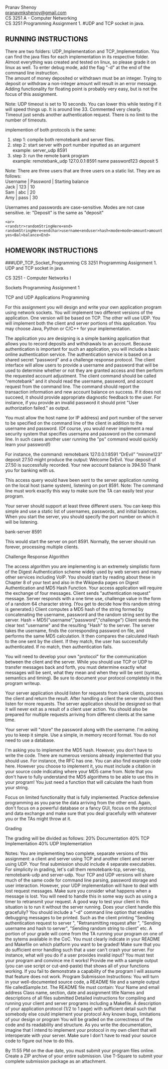 Pranav Shenoy    
pranavmkshenoy@gmail.com   
CS 3251 A - Computer Networking   
CS 3251 Programming Assignment 1. 
#UDP and TCP socket in java.   

RUNNING INSTRUCTIONS
----------------------------------------------------
There are two folders: UDP_Implementation and TCP_Implementation. You can find the  java files for each implementation in its respective folder. Almost everything was created and tested on linux, so please grade it on linux as well. To enter debug mode, add the flag "-d" at the end of the command line instruction.  
The amount of money deposited or withdrawn must be an integer. Trying to deposit or withdraw a non-integer amount will result in an error message. Adding functionality for floating point is probably very easy, but is not the focus of this assignment.

Note: 	UDP timeout is set to 10 seconds. You can lower this while testing if it will speed things up. It is around line 33. Commented very clearly.     
		Timeout just sends another authentication request. There is no limit to the number of timeouts.

implemention of both protocols is the same:   
1) step 1: compile both remotebank and server files.  
2) step 2: start server with port number inputted as an argument    
	example: server_udp 8591   
3) step 3: run the remote bank program   
	example: remotebank_udp 127.0.0.1:8591 name password123 deposit 5   


Note: There are three users that are three users on a static list. They are as follows:   
Username 	|	Password 	|	Starting balance    
Jack		|	123			|	10    
Sam 		|	abc 		| 	20    
Amy 		| 	pass 		|	30    

Usernames and passwords are case-sensitive. Modes are not case sensitive. ie: "Deposit" is the same as "deposit"

```
<ar>   
<randstr>randomStringHere<end>   
randomStringHere<endchar>username<enduser>hash<mode>mode<amount>amount   
yes<Bal>balance<End>   
```





HOMEWORK INSTRUCTIONS
----------------------------------------------------


###UDP_TCP_Socket_Programming
CS 3251 Programming Assignment 1. UDP and TCP socket in java.


CS 3251 - Computer Networks I
 
Sockets Programming Assignment 1 
 
 
TCP and UDP Applications Programming
 
For this assignment you will design and write your own application program using network sockets. You will implement two different versions of the application. One version will be based on TCP. The other will use UDP. You will implement both the client and server portions of this application. You may choose Java, Python or C/C++ for your implementation.
 
The application you are designing is a simple banking application that allows you to record deposits and withdrawals to an account. Because authentication is important for such an application, you will include a basic online authentication service. The authentication service is based on a shared secret "password" and a challenge response protocol. The client interface will allow users to provide a username and password that will be used to determine whether or not they are granted access and then perform the requested account adjustment. The client command should be called "remotebank" and it should read the username, password, and account request from the command line. The command should report the transaction information and new account balance on success. If it does not succeed, it should provide appropriate diagnostic feedback to the user. For instance, if you provide an invalid password it should print "User authorization failed." as output.
 
You must allow the host name (or IP address) and port number of the server to be specified on the command line of the client in addition to the username and password. 
(Of course, you would never implement a real security system that specifies username and password on the command line. In such cases another user running the "ps" command would quickly learn your password!) 
 
For instance, the command:
remotebank 127.0.0.1:8591 “DrEvil” “minime123” deposit 27.50
might produce the output:
Welcome DrEvil. 
Your deposit of 27.50 is successfully recorded.
Your new account balance is 394.50
Thank you for banking with us.

 
This access query would have been sent to the server application running on the local host (same system), listening on port 8591. Note: The command line must work exactly this way to make sure the TA can easily test your program.
 
Your server should support at least three different users. You can keep this simple and use a static list of usernames, passwords, and initial balances. When you start the server, you should specify the port number on which it will be listening.
 
bank-server 8591
 
This would start the server on port 8591. Normally, the server should run forever, processing multiple clients. 
 
Challenge Response Algorithm
 
The access algorithm you are implementing is an extremely simplistic form of the Digest Authentication scheme widely used by web servers and many other services including VoIP. You should start by reading about these in Chapter 8 of your text and also in the Wikipedia pages on Digest Authentication and MD5 Hash Function.
Your access application will require the exchange of four messages.
Client sends "authentication request" message.
Server responds with a one time use, challenge value in the form of a random 64 character string. (You get to decide how this random string is generated.)
Client computes a MD5 hash of the string formed by concatenating the username, password and  the random string sent by the server. Hash = MD5("username","password","challenge")
Client sends the clear text "username" and the resulting "Hash" to the server.
The server takes the username, finds the corresponding password on file, and performs the same MD5 calculation. It then compares the calculated Hash to the one sent by the client. 
If they match, the user has successfully authenticated. If no match, then authentication fails.
 
You will need to develop your own "protocol" for the communication between the client and the server. While you should use TCP or UDP to transfer messages back and forth, you must determine exactly what messages will be sent, what they mean and when they will be sent (syntax, semantics and timing). Be sure to document your protocol completely in the program writeup.
 
Your server application should listen for requests from bank clients, process the client and return the result. After handling a client the server should then listen for more requests. The server application should be designed so that it will never exit as a result of a client user action. You should also be prepared for multiple requests arriving from different clients at the same time.
 
Your server will "store" the password along with the username. I'm asking you to keep it simple. Use a simple, in memory record format. You do not need to use a database.
 
I'm asking you to implement the MD5 hash. However, you don't have to write the code. There are numerous versions already implemented that you should use. For instance, the RFC has one. You can also find example code here. However you choose to implement it, you must include a citation in your source code indicating where your MD5 came from. Note that you don't have to fully understand the MD5 algorithms to be able to use this in your program! You just need a function that will calculate the hash from your string.
 
Focus on limited functionality that is fully implemented. Practice defensive programming as you parse the data arriving from the other end. Again, don't focus on a powerful database or a fancy GUI, focus on the protocol and data exchange and make sure that you deal gracefully with whatever you or the TAs might throw at it.

Grading

The grading will be divided as follows:
20% Documentation
40% TCP Implementation
40% UDP Implementation
 
Notes:
You are implementing two complete, separate versions of this assignment: a client and server using TCP and another client and server using UDP. Your final submission should include 4 separate executables. For simplicity in grading, let's call them remotebank-tcp, server-tcp, remotebank-udp and server-udp. 
Your TCP and UDP versions will share much of the same code for command line parsing, password storage and user interaction. However, your UDP implementation will have to deal with lost request messages. Make sure you consider what happens when a message is lost. You will need to handle this in some way such as using a timer to retransmit your request. A good way to test your client in this situation is to run it without the server running. Does your client handle this gracefully?
You should include a "-d" command line option that enables debugging messages to be printed. Such as the client printing "Sending authentication request to server <IP> <port>", "Retransmitting request after <timeout>", "Sending username <username> and hash <hash> to server",  "Sending random string <string> to client" etc.
A portion of your grade will come from the TA running your program on one of the sytems available  in the CoC.  You must clearly indicate in your README and Makefile on which platform you want to be graded!
Make sure that you do sufficient error handling such that a user can't crash your server. For instance, what will you do if a user provides invalid input?
You must test your program and convince me it works! Provide me with a sample output (you can use script or cut-and-paste) that shows all of your functions working. If you fail to demonstrate a capability of the program I will assume that feature does not work. 
Program Submission Instructions:
You will turn in your well-documented source code, a README file and a sample output file calledSample.txt. The README file must contain:
Your Name and email address
Class name, section, date and assignment title
Names and descriptions of all files submitted
Detailed instructions for compiling and running your client and server programs including a Makefile.
A description of your application protocol (1/2 to 1 page) with sufficient detail such that somebody else could implement your protocol
Any known bugs, limitations of your design or program
You will be graded on the correctness of the code and its readability and structure.  As you write the documentation, imagine that I intend to implement your protocol in my own client that will interoperate with your server. Make sure I don't have to read your source code to figure out how to do this.
 
By 11:55 PM on the due date, you must submit your program files online.
Create a ZIP archive of your entire submission.
Use T-Square to submit your complete submission package as an attachment.
